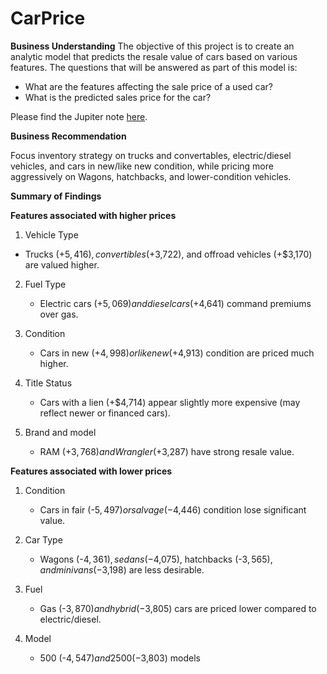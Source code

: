 # CarPrice

**Business Understanding**
The objective of this project is to create an analytic model that predicts the resale value of cars based on various features. 
The questions that will be answered as part of this model is:
  * What are the features affecting the sale price of a used car?
  * What is the predicted sales price for the car?
  
Please find the Jupiter note [here](https://pages.github.com/).

**Business Recommendation**
     
 Focus inventory strategy on trucks and convertables, electric/diesel vehicles, and cars in new/like new condition, while pricing more aggressively on Wagons, hatchbacks, and lower-condition vehicles.
 
**Summary of Findings**

**Features associated with higher prices**

1. Vehicle Type

  - Trucks (+$5,416), convertibles (+$3,722), and offroad vehicles (+$3,170) are valued higher.

2. Fuel Type

    - Electric cars (+$5,069) and diesel cars (+$4,641) command premiums over gas.

3. Condition

   - Cars in new (+$4,998) or like new (+$4,913) condition are priced much higher.

4. Title Status

   - Cars with a lien (+$4,714) appear slightly more expensive (may reflect newer or financed cars).

5. Brand and model

   - RAM (+$3,768) and Wrangler (+$3,287) have strong resale value.
    
**Features associated with lower prices**
1.   Condition
   
     - Cars in fair (-$5,497) or salvage (-$4,446) condition lose significant value.

3.   Car Type

     - Wagons (-$4,361), sedans (-$4,075), hatchbacks (-$3,565), and minivans (-$3,198) are less desirable.

3.   Fuel

     - Gas (-$3,870) and hybrid (-$3,805) cars are priced lower compared to electric/diesel.

4.   Model

     - 500 (-$4,547) and 2500 (-$3,803) models

